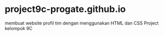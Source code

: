 # project9c-progate.github.io
membuat website profil tim dengan menggunakan HTML dan CSS P r o j e c t   k e l o m p o k   9 C  
 